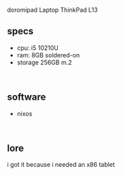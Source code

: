 doromipad
Laptop
ThinkPad L13
## specs
- cpu: i5 10210U
- ram: 8GB soldered-on
- storage 256GB m.2
<br>

## software
- nixos

<br>

## lore
i got it because i needed an x86 tablet